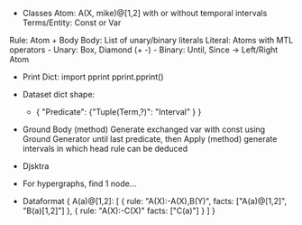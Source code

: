 * Classes
Atom: A(X, mike)@[1,2] with or without temporal intervals
Terms/Entity: Const or Var

Rule: Atom + Body
Body: List of unary/binary literals
Literal: Atoms with MTL operators
    - Unary: Box, Diamond (+ -)
    - Binary: Until, Since -> Left/Right Atom


* Print Dict:
import pprint
pprint.pprint(<dict>)

* Dataset dict shape:
    - { "Predicate": {"Tuple(Term,?)": "Interval" } }

* Ground Body (method)
Generate exchanged var with const using Ground Generator until last predicate, then Apply (method) generate intervals in which head rule can be deduced

* Djsktra
* For hypergraphs, find 1 node...


* Dataformat
{
    A(a)@[1,2]: [
        { rule: "A(X):-A(X),B(Y)", facts: ["A(a)@[1,2]", "B(a)[1,2]"] },
        { rule: "A(X):-C(X)" facts: ["C(a)"] }
    ]
}

